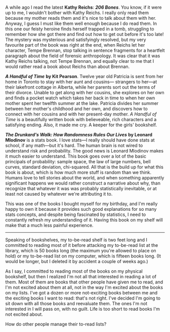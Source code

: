 <!--
.. title: Books Read in Novemberish Decemberish
.. date: 2009-12-04 22:58:28
.. author: Amy Brown
-->

A while ago I read the latest **Kathy Reichs**: ___206 Bones___. You
know, if it were up to me, I wouldn't bother with Kathy Reichs.
I really only read them because my mother reads them and it's nice
to talk about them with her.
Anyway, I guess I must like them well enough because I do read them.
In this one our feisty heroine finds herself trapped in a tomb,
struggling to remember how she got there and find out how to get
out before it's too late! The mystery was mysterious
and satisfyingly resolved, but my very favourite part of the book
was right at the end, when Reichs let her character, Tempe Brennan,
stop talking in sentence fragments for a heartfelt paragraph 
about the field of forensic anthropology. It was clear that
it was Kathy Reichs talking, not Tempe Brennan, and equally clear
to me that I would rather read a book about Reichs than about Brennan.

***A Handful of Time*** __by Kit Pearson__. Twelve year old Patricia
is sent from her home in Toronto to stay with her aunt and cousins&mdash;
strangers to her&mdash;at their lakefront cottage in Alberta, while
her parents sort out the terms of their divorce. Unable to get along
with her cousins, she explores on her own and finds a pocket watch which
takes her back in time to when her own mother spent her twelfth
summer at the lake. Patricia divides her summer between her mother's
childhood and her own, and discovers how to connect with her cousins
and with her present-day mother. *A Handful of Time* is a beautifully
written book with believeable, rich characters and a satisfying
ending. Also, it made me cry. A keeper for the girls' bookshelf.

***The Drunkard's Walk: How Randomness Rules Our Lives*** __by Leonard 
Mlodinov__ is a stats book. I love stats&mdash;I really should have
done stats at school, if any math&mdash;but it's hard. The human
brain is not wired to understand risk and probability. The good
news is Leonard Mlodinov makes it much easier to understand. This
book goes over a lot of the basic principals of probability:
sample space, the law of large numbers, bell curves, standard
deviation, chi-squared. All that is the build up for what this
book is about, which is how much more stuff is random than we
think. Humans love to tell stories about the world, and when
something apparently significant happens we would rather construct
a narrative about why, than recognize that whatever it was was
probably statistically inevitable, or at least not caused by
whatever we're attributing it to.

This was one of the books I bought myself for my birthday, and I'm
really happy to own it because it provides such good explanations
for so many stats concepts, and despite being fascinated by
statistics, I need to constantly refresh my understanding of it.
Having this book on my shelf will make that a much less painful 
experience.

--- 

Speaking of bookshelves, my to-be-read shelf is two feet long and
I committed to reading most of it before attacking my to-be-read
list at the library, which is 50 books long (the maximum you're allowed
to place on hold) or my to-be-read list on my computer, which is 
fifteen books long. (It would be longer, but I deleted it by accident
a couple of weeks ago.)

As I say, I committed to reading most of the books on my physical
bookshelf, but then I realized I'm not all that interested in reading
a lot of them. Most of them are books that other people have given me
to read, and I'm not excited about them at all, not in the way I'm
excited about the books on my lists. I've got a dozen or more
not-exciting books between me and the exciting books I want to read:
that's not right. I've decided I'm going to sit down with all those
books and reevaluate them. The ones I'm not interested in I will pass
on, with no guilt. Life is too short to read books I'm not excited
about.

How do other people manage their to-read lists?


